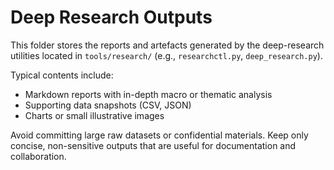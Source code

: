 # Deep Research Outputs

This folder stores the reports and artefacts generated by the deep-research utilities located in `tools/research/` (e.g., `researchctl.py`, `deep_research.py`).

Typical contents include:

- Markdown reports with in-depth macro or thematic analysis
- Supporting data snapshots (CSV, JSON)
- Charts or small illustrative images

Avoid committing large raw datasets or confidential materials. Keep only concise, non-sensitive outputs that are useful for documentation and collaboration.
